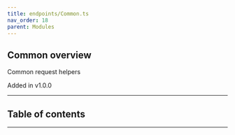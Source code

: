 ```yaml
---
title: endpoints/Common.ts
nav_order: 18
parent: Modules
---
```


## Common overview

Common request helpers

Added in v1.0.0

---

<h2 class="text-delta">Table of contents</h2>

---

